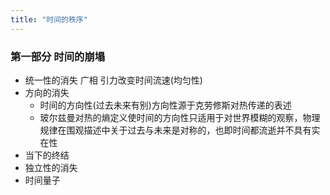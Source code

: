 ```yaml
---
title: "时间的秩序"
---
```

### 第一部分 时间的崩塌
- 统一性的消失 广相 引力改变时间流速(均匀性)
- 方向的消失 
   - 时间的方向性(过去未来有别)方向性源于克劳修斯对热传递的表述
   - 玻尔兹曼对热的熵定义使时间的方向性只适用于对世界模糊的观察，物理规律在围观描述中关于过去与未来是对称的，也即时间都流逝并不具有实在性
- 当下的终结
- 独立性的消失
- 时间量子
